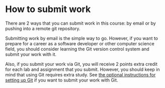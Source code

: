 # How to submit work

There are 2 ways that you can submit work in this course:
by email or by pushing into a remote git repository.

Submitting work by email is the simple way to go.
However, if you want to prepare for a career as a software developer or other computer science field,
you should consider learning the Git version control system and
submit your work with it.

Also, if you submit your work via Git, you will receive 2 points
extra credit for each lab and assignment that you submit.
However, you should keep in mind that using Git requires extra study.
See [the optional instructions for setting up Git](https://github.com/csusbdt/201-2013-fall/blob/master/GIT.md)
if you want to submit your work with Git.

